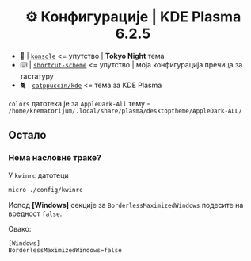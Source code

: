 <div align="center">

# ⚙️ Конфигурације | KDE Plasma 6.2.5

</div>

- 🗼 | [`konsole`](https://github.com/crnobog69/extra/blob/main/kde/konsole/README.md) <= упутство | **Tokyo Night** тема
- ⌨️ | [`shortcut-scheme`](https://github.com/crnobog69/extra/blob/main/kde/shortcut-scheme/README.md) <= упутство | моја конфигурација пречица за тастатуру
- 🐈 | [`catppuccin/kde`](https://github.com/catppuccin/kde) <= тема за KDE Plasma

`colors` датотека је за `AppleDark-All` тему - `/home/krematorijum/.local/share/plasma/desktoptheme/AppleDark-ALL/`

## Остало

### Нема насловне траке?

У `kwinrc` датотеци

```bash
micro ./config/kwinrc
```

Испод **[Windows]** секције за `BorderlessMaximizedWindows` подесите на вредност `false`.

Овако:

```txt
[Windows]
BorderlessMaximizedWindows=false
```

<br>

